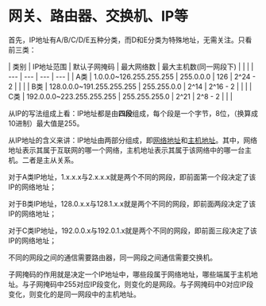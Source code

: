 # 网关、路由器、交换机、IP等

首先，IP地址有A/B/C/D/E五种分类，而D和E分类为特殊地址，无需关注。只看前三类：

| 类别 | IP地址范围 | 默认子网掩码 | 最大网络数 | 最大主机数\(同一网段下\) |  |  |
| --- | --- | --- | --- |
| A类 | 1.0.0.0~126.255.255.255 | 255.0.0.0 | 126 | 2^24 - 2 |  |  |
| B类 | 128.0.0.0~191.255.255.255 | 255.255.0.0 | 2^14 | 2^16 - 2 |  |  |
| C类 | 192.0.0.0~223.255.255.255 | 255.255.255.0 | 2^21 | 2^8 - 2  |  |  |

从IP的写法组成上看：IP地址都是由**四段**组成，每个段是一个字节，8位，（换算成10进制）最大值是255。

从IP地址的含义来讲：IP地址由两部分组成，即[网络地址](http://baike.baidu.com/view/547479.htm)和[主机地址](http://baike.baidu.com/view/547482.htm)。其中，网络地址表示其属于互联网的哪一个网络，主机地址表示其属于该网络中的哪一台主机。二者是主从关系。

对于A类IP地址，1.x.x.x与2.x.x.x就是两个不同的网段，即前面第一个段决定了该IP的网络地址；

对于B类IP地址，128.0.x.x与128.1.x.x就是两个不同的网段，即前面两段决定了该IP的网络地址；

对于C类IP地址，192.0.0.x与192.0.1.x就是两个不同的网段，即前面三段决定了该IP的网络地址；

不同的网段之间的通信需要路由器，同一网段之间通信需要交换机。

子网掩码的作用就是决定一个IP地址中，哪些段属于网络地址，哪些端属于主机地址。与子网掩码中255对应IP段变化，则变化的是网段。与子网掩码中0对应IP段变化，则变化的是同一网段中的主机地址。



